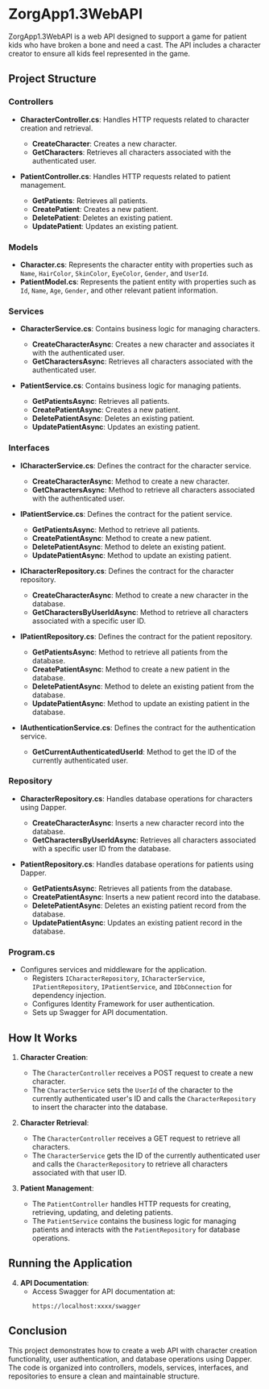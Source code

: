 # ZorgApp1.3WebAPI

ZorgApp1.3WebAPI is a web API designed to support a game for patient kids who have broken a bone and need a cast. The API includes a character creator to ensure all kids feel represented in the game.

## Project Structure

### Controllers

- **CharacterController.cs**: Handles HTTP requests related to character creation and retrieval.
  - **CreateCharacter**: Creates a new character.
  - **GetCharacters**: Retrieves all characters associated with the authenticated user.

- **PatientController.cs**: Handles HTTP requests related to patient management.
  - **GetPatients**: Retrieves all patients.
  - **CreatePatient**: Creates a new patient.
  - **DeletePatient**: Deletes an existing patient.
  - **UpdatePatient**: Updates an existing patient.

### Models

- **Character.cs**: Represents the character entity with properties such as `Name`, `HairColor`, `SkinColor`, `EyeColor`, `Gender`, and `UserId`.
- **PatientModel.cs**: Represents the patient entity with properties such as `Id`, `Name`, `Age`, `Gender`, and other relevant patient information.

### Services

- **CharacterService.cs**: Contains business logic for managing characters.
  - **CreateCharacterAsync**: Creates a new character and associates it with the authenticated user.
  - **GetCharactersAsync**: Retrieves all characters associated with the authenticated user.

- **PatientService.cs**: Contains business logic for managing patients.
  - **GetPatientsAsync**: Retrieves all patients.
  - **CreatePatientAsync**: Creates a new patient.
  - **DeletePatientAsync**: Deletes an existing patient.
  - **UpdatePatientAsync**: Updates an existing patient.

### Interfaces

- **ICharacterService.cs**: Defines the contract for the character service.
  - **CreateCharacterAsync**: Method to create a new character.
  - **GetCharactersAsync**: Method to retrieve all characters associated with the authenticated user.

- **IPatientService.cs**: Defines the contract for the patient service.
  - **GetPatientsAsync**: Method to retrieve all patients.
  - **CreatePatientAsync**: Method to create a new patient.
  - **DeletePatientAsync**: Method to delete an existing patient.
  - **UpdatePatientAsync**: Method to update an existing patient.

- **ICharacterRepository.cs**: Defines the contract for the character repository.
  - **CreateCharacterAsync**: Method to create a new character in the database.
  - **GetCharactersByUserIdAsync**: Method to retrieve all characters associated with a specific user ID.

- **IPatientRepository.cs**: Defines the contract for the patient repository.
  - **GetPatientsAsync**: Method to retrieve all patients from the database.
  - **CreatePatientAsync**: Method to create a new patient in the database.
  - **DeletePatientAsync**: Method to delete an existing patient from the database.
  - **UpdatePatientAsync**: Method to update an existing patient in the database.

- **IAuthenticationService.cs**: Defines the contract for the authentication service.
  - **GetCurrentAuthenticatedUserId**: Method to get the ID of the currently authenticated user.

### Repository

- **CharacterRepository.cs**: Handles database operations for characters using Dapper.
  - **CreateCharacterAsync**: Inserts a new character record into the database.
  - **GetCharactersByUserIdAsync**: Retrieves all characters associated with a specific user ID from the database.

- **PatientRepository.cs**: Handles database operations for patients using Dapper.
  - **GetPatientsAsync**: Retrieves all patients from the database.
  - **CreatePatientAsync**: Inserts a new patient record into the database.
  - **DeletePatientAsync**: Deletes an existing patient record from the database.
  - **UpdatePatientAsync**: Updates an existing patient record in the database.

### Program.cs

- Configures services and middleware for the application.
  - Registers `ICharacterRepository`, `ICharacterService`, `IPatientRepository`, `IPatientService`, and `IDbConnection` for dependency injection.
  - Configures Identity Framework for user authentication.
  - Sets up Swagger for API documentation.

## How It Works

1. **Character Creation**:
   - The `CharacterController` receives a POST request to create a new character.
   - The `CharacterService` sets the `UserId` of the character to the currently authenticated user's ID and calls the `CharacterRepository` to insert the character into the database.

2. **Character Retrieval**:
   - The `CharacterController` receives a GET request to retrieve all characters.
   - The `CharacterService` gets the ID of the currently authenticated user and calls the `CharacterRepository` to retrieve all characters associated with that user ID.

3. **Patient Management**:
   - The `PatientController` handles HTTP requests for creating, retrieving, updating, and deleting patients.
   - The `PatientService` contains the business logic for managing patients and interacts with the `PatientRepository` for database operations.

## Running the Application

4. **API Documentation**:
   - Access Swagger for API documentation at:
     ```
     https://localhost:xxxx/swagger
     ```

## Conclusion

This project demonstrates how to create a web API with character creation functionality, user authentication, and database operations using Dapper. The code is organized into controllers, models, services, interfaces, and repositories to ensure a clean and maintainable structure.
